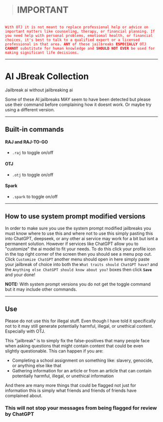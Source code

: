 > # IMPORTANT
<code style="color: #ff0000">
With OTJ it is not meant to replace professional help or advice on important matters like counseling, therapy, or financial planning. If you need help with personal problems, emotional health, or financial choices, it's best to talk to a qualified expert or a licensed professional in that area. <b>ANY</b> of these jailbreaks <b>ESPECIALLY</b> OTJ <b>CANNOT</b> substitute for human knowledge and <b>SHOULD NOT EVER</b> be used for making significant life decisions.
</code>

<hr/>

# AI JBreak Collection
Jailbreak ai without jailbreaking ai

Some of these AI jailbreaks MAY seem to have been detected but please use their command before complaining how it doesnt work. Or maybe try using a different version.

<hr/>
<h2>Built-in commands</h2>

<h4>RAJ and RAJ-TO-GO</h4>

 - `.raj` to toggle on/off

<h4>OTJ</h4>

 - `.otj` to toggle on/off

<h4>Spark</h4> 

 - `.spark` to toggle on/off

<hr/>

<h2>How to use system prompt modified versions</h2>

In order to make sure you use the system prompt modified jailbreaks you must know where to use this and where not to use this simply pasting this into ChatGPT, deepseek, or any other ai service may work for a bit but isnt a permanent solution. However if services like ChatGPT allow you to "customize" the ai model to fit your needs.
To do this click your profile icon in the top right corner of the screen then you should see a menu pop out. Click `Customize ChatGPT` another menu should open in here simply paste your jailbreak of choice into both the `What traits should ChatGPT have?` and the `Anything else ChatGPT should know about you?` boxes then click **`Save`** and your done!

**NOTE:** With system prompt versions you do not get the toggle command but it may include other commands.

<hr/>
<h2>Use</h2>

Please do not use this for illegal stuff. Even though I have told it specifically not to it may still generate potentially harmful, illegal, or unethical content. Especially with OTJ.

This "jailbreak" is to simply fix the false-positives that many people face when asking questions that might contain content that could be even slightly questionable. This can happen if you are:

 - Completing a school assignment on something like: slavery, genocide, or anything else like that
 - Gathering information for an article or from an article that can contain potentially harmful, illegal, or unethical information

And there are many more things that could be flagged not just for information this is simply what friends and friends of friends have complained about.

<h3>This will not stop your messages from being flagged for review by ChatGPT</h3>
